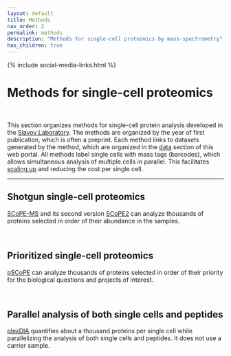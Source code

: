 ```yaml
---
layout: default
title: Methods
nav_order: 2
permalink: methods
description: "Methods for single-cell proteomics by mass-spectrometry"
has_children: true
---
```

{% include social-media-links.html %}

# Methods for single-cell proteomics

&nbsp;

This section organizes methods for single-cell protein analysis developed in the [Slavov Laboratory](https://slavovlab.net). The methods are organized by the year of first publication, which is often a preprint. Each method links to datasets generated by the method, which are organized in the [data](data) section of this web portal. All methods label single cells with mass tags (barcodes), which allows simultaneous analysis of multiple cells in parallel. This facilitates [scaling up](https://www.sciencedirect.com/science/article/pii/S1535947621001511?via%3Dihub) and reducing the cost per single cell.    

------------

## Shotgun single-cell proteomics
[SCoPE-MS](SCoPE-MS) and its second version [SCoPE2](SCoPE2) can analyze thousands of proteins selected in order of their abundance in the samples.

&nbsp;

## Prioritized single-cell proteomics
[pSCoPE](pSCoPE) can analyze thousands of proteins selected in order of their priority for the biological questions and projects of interest.


&nbsp;


## Parallel analysis of both single cells and peptides
[plexDIA](plexDIA) quantifies about a thousand proteins per single cell while parallelizing the analysis of both single cells and peptides. It does not use a carrier sample.
